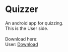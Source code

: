 # Quizzer
An android app for quizzing.<br>
This is the User side.
<br><br>
Download here:
<br>
User: [Download](https://kunal-attri.github.io/android/apps/Quizzer.apk)
